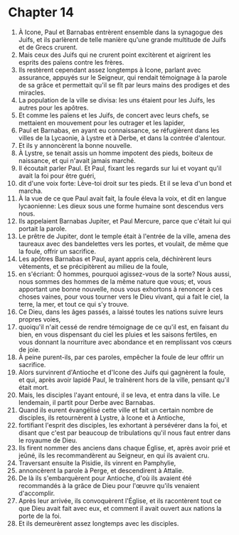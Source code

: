 # Chapter 14

1. À Icone, Paul et Barnabas entrèrent ensemble dans la synagogue des Juifs, et ils parlèrent de telle manière qu'une grande multitude de Juifs et de Grecs crurent.
2. Mais ceux des Juifs qui ne crurent point excitèrent et aigrirent les esprits des païens contre les frères.
3. Ils restèrent cependant assez longtemps à Icone, parlant avec assurance, appuyés sur le Seigneur, qui rendait témoignage à la parole de sa grâce et permettait qu'il se fît par leurs mains des prodiges et des miracles.
4. La population de la ville se divisa: les uns étaient pour les Juifs, les autres pour les apôtres.
5. Et comme les païens et les Juifs, de concert avec leurs chefs, se mettaient en mouvement pour les outrager et les lapider,
6. Paul et Barnabas, en ayant eu connaissance, se réfugièrent dans les villes de la Lycaonie, à Lystre et à Derbe, et dans la contrée d'alentour.
7. Et ils y annoncèrent la bonne nouvelle.
8. À Lystre, se tenait assis un homme impotent des pieds, boiteux de naissance, et qui n'avait jamais marché.
9. Il écoutait parler Paul. Et Paul, fixant les regards sur lui et voyant qu'il avait la foi pour être guéri,
10. dit d'une voix forte: Lève-toi droit sur tes pieds. Et il se leva d'un bond et marcha.
11. À la vue de ce que Paul avait fait, la foule éleva la voix, et dit en langue lycaonienne: Les dieux sous une forme humaine sont descendus vers nous.
12. Ils appelaient Barnabas Jupiter, et Paul Mercure, parce que c'était lui qui portait la parole.
13. Le prêtre de Jupiter, dont le temple était à l'entrée de la ville, amena des taureaux avec des bandelettes vers les portes, et voulait, de même que la foule, offrir un sacrifice.
14. Les apôtres Barnabas et Paul, ayant appris cela, déchirèrent leurs vêtements, et se précipitèrent au milieu de la foule,
15. en s'écriant: Ô hommes, pourquoi agissez-vous de la sorte? Nous aussi, nous sommes des hommes de la même nature que vous; et, vous apportant une bonne nouvelle, nous vous exhortons à renoncer à ces choses vaines, pour vous tourner vers le Dieu vivant, qui a fait le ciel, la terre, la mer, et tout ce qui s'y trouve.
16. Ce Dieu, dans les âges passés, a laissé toutes les nations suivre leurs propres voies,
17. quoiqu'il n'ait cessé de rendre témoignage de ce qu'il est, en faisant du bien, en vous dispensant du ciel les pluies et les saisons fertiles, en vous donnant la nourriture avec abondance et en remplissant vos cœurs de joie.
18. À peine purent-ils, par ces paroles, empêcher la foule de leur offrir un sacrifice.
19. Alors survinrent d'Antioche et d'Icone des Juifs qui gagnèrent la foule, et qui, après avoir lapidé Paul, le traînèrent hors de la ville, pensant qu'il était mort.
20. Mais, les disciples l'ayant entouré, il se leva, et entra dans la ville. Le lendemain, il partit pour Derbe avec Barnabas.
21. Quand ils eurent évangélisé cette ville et fait un certain nombre de disciples, ils retournèrent à Lystre, à Icone et à Antioche,
22. fortifiant l'esprit des disciples, les exhortant à persévérer dans la foi, et disant que c'est par beaucoup de tribulations qu'il nous faut entrer dans le royaume de Dieu.
23. Ils firent nommer des anciens dans chaque Église, et, après avoir prié et jeûné, ils les recommandèrent au Seigneur, en qui ils avaient cru.
24. Traversant ensuite la Pisidie, ils vinrent en Pamphylie,
25. annoncèrent la parole à Perge, et descendirent à Attalie.
26. De là ils s'embarquèrent pour Antioche, d'où ils avaient été recommandés à la grâce de Dieu pour l'œuvre qu'ils venaient d'accomplir.
27. Après leur arrivée, ils convoquèrent l'Église, et ils racontèrent tout ce que Dieu avait fait avec eux, et comment il avait ouvert aux nations la porte de la foi.
28. Et ils demeurèrent assez longtemps avec les disciples.

